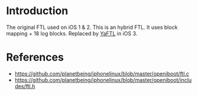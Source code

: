 # Introduction #

The original FTL used on iOS 1 & 2. This is an hybrid FTL. It uses block mapping + 18 log blocks. Replaced by [YaFTL](YaFTL.md) in iOS 3.

# References #

  * https://github.com/planetbeing/iphonelinux/blob/master/openiboot/ftl.c
  * https://github.com/planetbeing/iphonelinux/blob/master/openiboot/includes/ftl.h